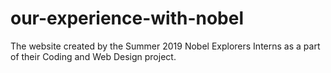 # our-experience-with-nobel
The website created by the Summer 2019 Nobel Explorers Interns as a part of their Coding and Web Design project.
